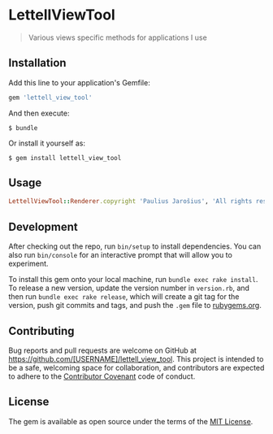# LettellViewTool

> Various views specific methods for applications I use

## Installation

Add this line to your application's Gemfile:

```ruby
gem 'lettell_view_tool'
```

And then execute:

    $ bundle

Or install it yourself as:

    $ gem install lettell_view_tool

## Usage

```ruby
LettellViewTool::Renderer.copyright 'Paulius Jarošius', 'All rights reserved'
```

## Development

After checking out the repo, run `bin/setup` to install dependencies. You can also run `bin/console` for an interactive prompt that will allow you to experiment.

To install this gem onto your local machine, run `bundle exec rake install`. To release a new version, update the version number in `version.rb`, and then run `bundle exec rake release`, which will create a git tag for the version, push git commits and tags, and push the `.gem` file to [rubygems.org](https://rubygems.org).

## Contributing

Bug reports and pull requests are welcome on GitHub at https://github.com/[USERNAME]/lettell_view_tool. This project is intended to be a safe, welcoming space for collaboration, and contributors are expected to adhere to the [Contributor Covenant](http://contributor-covenant.org) code of conduct.


## License

The gem is available as open source under the terms of the [MIT License](http://opensource.org/licenses/MIT).
